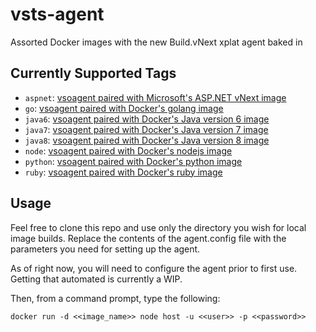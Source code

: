 # vsts-agent
Assorted Docker images with the new Build.vNext xplat agent baked in

## Currently Supported Tags
- `aspnet`: [vsoagent paired with Microsoft's ASP.NET vNext image](/aspnet/Dockerfile)
- `go`: [vsoagent paired with Docker's golang image](/go/Dockerfile)
- `java6`: [vsoagent paired with Docker's Java version 6 image](/java/java6/Dockerfile)
- `java7`: [vsoagent paired with Docker's Java version 7 image](/java/java7/Dockerfile)
- `java8`: [vsoagent paired with Docker's Java version 8 image](/java/java8/Dockerfile)
- `node`: [vsoagent paired with Docker's nodejs image](/nodejs/Dockerfile)
- `python`: [vsoagent paired with Docker's python image](/python/Dockerfile)
- `ruby`: [vsoagent paired with Docker's ruby image](/ruby/Dockerfile)


## Usage
Feel free to clone this repo and use only the directory you wish for local image builds.  Replace the contents of the agent.config file with the parameters you need for setting up the agent.

As of right now, you will need to configure the agent prior to first use.  Getting that automated is currently a WIP. 

Then, from a command prompt, type the following:
```
docker run -d <<image_name>> node host -u <<user>> -p <<password>>
```
